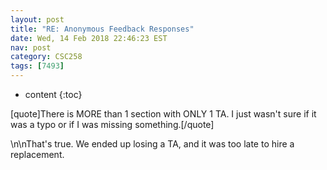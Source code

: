 ```yaml
---
layout: post
title: "RE: Anonymous Feedback Responses"
date: Wed, 14 Feb 2018 22:46:23 EST
nav: post
category: CSC258
tags: [7493]
---
```


* content
{:toc}

[quote]There is MORE than 1 section with ONLY 1 TA. I just wasn't sure if it was a typo or if I was missing something.[/quote]
<!-- more -->
<p>\n\nThat's true. We ended up losing a TA, and it was too late to hire a replacement.</p>
